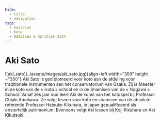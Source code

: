 ```yaml
---
hide:
  - title
  - navigation
tags: 
  - musician
  - koto
  - Oddities & Rarities 2024 
---
```


# Aki Sato

<div class="grid" markdown>
![aki_sato](../assets/images/aki_sato.jpg){align=left width="300" height ="300"}
Aki Sato is gediplomeerd voor koto aan de afdeling voor traditionele instrumenten aan het conservatorium van Osaka. Zij is Meester in de koto van de « ikuta » school en in de Shamisen van de « Nogawa » School. Vanaf zes jaar oud leert Aki de kunst van het kotospel bij Professor Chiaki Amakawa.  Ze volgt lessen voor koto en shamisen van de absolute referentie Professor Hatsuko Kikuhara, in japan gequalificeerd als onsterfelijk patrimonium.  Eveneens volgt Aki lessen bij Koji Kikuhara en Aki Kikutsuki.


</div> 


